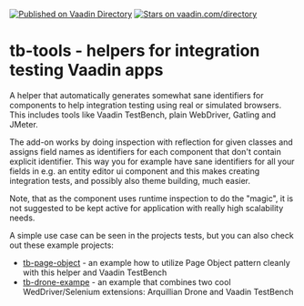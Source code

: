 [![Published on Vaadin  Directory](https://img.shields.io/badge/Vaadin%20Directory-published-00b4f0.svg)](https://vaadin.com/directory/component/tb-tools)
[![Stars on vaadin.com/directory](https://img.shields.io/vaadin-directory/star/tb-tools.svg)](https://vaadin.com/directory/component/tb-tools)

# tb-tools - helpers for integration testing Vaadin apps

A helper that automatically generates somewhat sane identifiers for components to help integration testing using real or simulated browsers. This includes tools like Vaadin TestBench, plain WebDriver, Gatling and JMeter.

The add-on works by doing inspection with reflection for given classes and assigns field names as identifiers for each component that don't contain explicit identifier. This way you for example have sane identifiers for all your fields in e.g. an entity editor ui component and this makes creating integration tests, and possibly also theme building, much easier. 

Note, that as the component uses runtime inspection to do the "magic", it is not suggested to be kept active for application with really high scalability needs.

A simple use case can be seen in the projects tests, but you can also check out these example projects:

 * [tb-page-object](https://github.com/mstahv/tb-page-object/) - an example how to utilize Page Object pattern cleanly with this helper and Vaadin TestBench
 * [tb-drone-exampe](https://github.com/mstahv/vaadinized-tomee-jee6-app-stub/tree/arquillian-tb-tests) - an example that combines two cool WedDriver/Selenium extensions: Arquillian Drone and Vaadin TestBench

